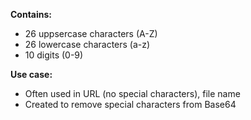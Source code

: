 **Contains:**
- 26 uppsercase characters (A-Z)
- 26 lowercase characters (a-z)
- 10 digits (0-9)

**Use case:**
- Often used in URL (no special characters), file name
- Created to remove special characters from Base64